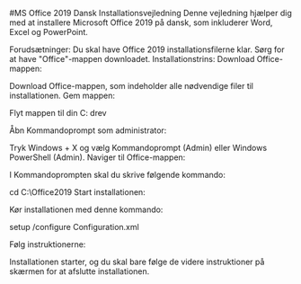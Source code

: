 #MS Office 2019 Dansk Installationsvejledning
Denne vejledning hjælper dig med at installere Microsoft Office 2019 på dansk, som inkluderer Word, Excel og PowerPoint.

Forudsætninger:
Du skal have Office 2019 installationsfilerne klar. Sørg for at have "Office"-mappen downloadet.
Installationstrins:
Download Office-mappen:

Download Office-mappen, som indeholder alle nødvendige filer til installationen.
Gem mappen:

Flyt mappen til din C: drev 

Åbn Kommandoprompt som administrator:

Tryk Windows + X og vælg Kommandoprompt (Admin) eller Windows PowerShell (Admin).
Naviger til Office-mappen:

I Kommandoprompten skal du skrive følgende kommando:

cd C:\Office2019
Start installationen:

Kør installationen med denne kommando:

setup /configure Configuration.xml

Følg instruktionerne:

Installationen starter, og du skal bare følge de videre instruktioner på skærmen for at afslutte installationen.

